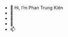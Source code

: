 - 👋 Hi, I’m Phan Trung Kiên
- 👀 
- 🌱 
- 💞️ 
- 📫 

<!---
trungkien0209/trungkien0209 is a ✨ special ✨ repository because its `README.md` (this file) appears on your GitHub profile.
You can click the Preview link to take a look at your changes.
--->

